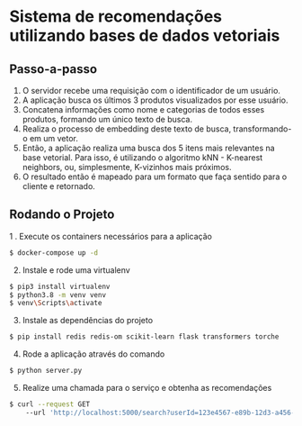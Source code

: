 # Sistema de recomendações utilizando bases de dados vetoriais

## Passo-a-passo

1. O servidor recebe uma requisição com o identificador de um usuário.
2. A aplicação busca os últimos 3 produtos visualizados por esse usuário.
3. Concatena informações como nome e categorias de todos esses produtos, formando um único texto de busca.
4. Realiza o processo de embedding deste texto de busca, transformando-o em um vetor.
5. Então, a aplicação realiza uma busca dos 5 itens mais relevantes na base vetorial. Para isso, é utilizando o algoritmo kNN - K-nearest neighbors, ou, simplesmente, K-vizinhos mais próximos.
6. O resultado então é mapeado para um formato que faça sentido para o cliente e retornado.

## Rodando o Projeto

1 . Execute os containers necessários para a aplicação
```bash
$ docker-compose up -d
```

2. Instale e rode uma virtualenv
```bash
$ pip3 install virtualenv
$ python3.8 -m venv venv
$ venv\Scripts\activate
```

3. Instale as dependências do projeto
```bash
$ pip install redis redis-om scikit-learn flask transformers torche
```

4. Rode a aplicação através do comando
```bash
$ python server.py
```

5. Realize uma chamada para o serviço e obtenha as recomendações
```bash
$ curl --request GET
    --url 'http://localhost:5000/search?userId=123e4567-e89b-12d3-a456-426614174007'
```
